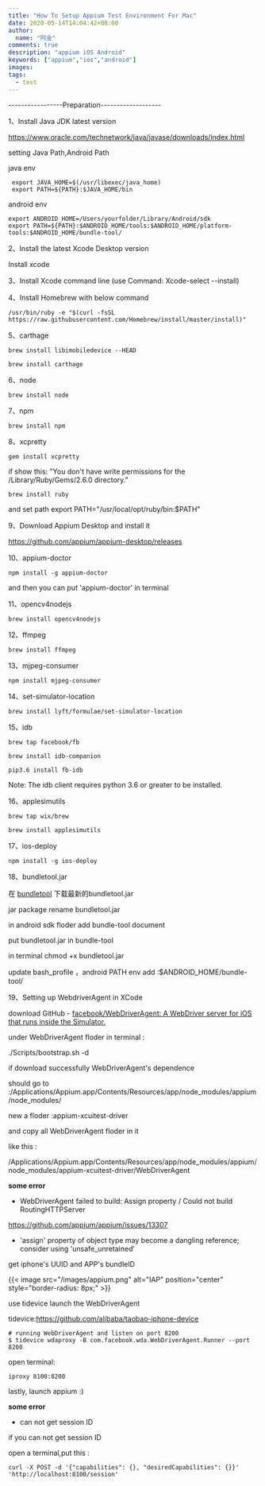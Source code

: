 ```yaml
---
title: "How To Setup Appium Test Environment For Mac"
date: 2020-05-14T14:04:42+08:00
author:
  name: "阿金"
comments: true
description: "appium iOS Android"
keywords: ["appium","ios","android"]
images:
tags:
  - test
---
```


-----------------Preparation-------------------

1、Install Java JDK latest version

https://www.oracle.com/technetwork/java/javase/downloads/index.html


setting Java Path,Android Path

java env
```
 export JAVA_HOME=$(/usr/libexec/java_home)
 export PATH=${PATH}:$JAVA_HOME/bin

```
android env
```
export ANDROID_HOME=/Users/yourfolder/Library/Android/sdk
export PATH=${PATH}:$ANDROID_HOME/tools:$ANDROID_HOME/platform-tools:$ANDROID_HOME/bundle-tool/
```

2、Install the latest Xcode Desktop version

Install xcode 



3、Install Xcode command line (use Command: Xcode-select --install)


4、Install Homebrew with below command 
```
/usr/bin/ruby -e "$(curl -fsSL https://raw.githubusercontent.com/Homebrew/install/master/install)"
```

5、carthage
```
brew install libimobiledevice --HEAD

brew install carthage
```

6、node
```
brew install node
```

7、npm
```
brew install npm
```

8、xcpretty

```
gem install xcpretty
```

if show this: "You don't have write permissions for the /Library/Ruby/Gems/2.6.0 directory."
```
brew install ruby
```
and set path export PATH="/usr/local/opt/ruby/bin:$PATH"


9、Download Appium Desktop and install it

https://github.com/appium/appium-desktop/releases



10、appium-doctor
```
npm install -g appium-doctor

```
and then you can put 'appium-doctor' in terminal 


11、opencv4nodejs
```
brew install opencv4nodejs
```
12、ffmpeg
```
brew install ffmpeg
```

13、mjpeg-consumer
```
npm install mjpeg-consumer
```
14、set-simulator-location
```
brew install lyft/formulae/set-simulator-location
```
15、idb
```
brew tap facebook/fb

brew install idb-companion

pip3.6 install fb-idb
```
Note: The idb client requires python 3.6 or greater to be installed.

16、applesimutils
```
brew tap wix/brew

brew install applesimutils
```
17、ios-deploy
```
npm install -g ios-deploy

```
18、bundletool.jar

在 [bundletool](https://github.com/google/bundletool/releases) 下载最新的bundletool.jar

jar package rename bundletool.jar

in android sdk floder add bundle-tool document

put bundletool.jar in bundle-tool

in terminal chmod +x bundletool.jar


update bash_profile ，android PATH env add   :$ANDROID_HOME/bundle-tool/


19、Setting up WebdriverAgent in XCode


download GitHub - [facebook/WebDriverAgent: A WebDriver server for iOS that runs inside the Simulator.](https://github.com/facebookarchive/WebDriverAgent)

under WebDriverAgent floder in terminal :

./Scripts/bootstrap.sh -d

if download successfully  WebDriverAgent's dependence

should go to :/Applications/Appium.app/Contents/Resources/app/node_modules/appium/node_modules/

new a floder :appium-xcuitest-driver

and copy all WebDriverAgent floder in it 

like this :

/Applications/Appium.app/Contents/Resources/app/node_modules/appium/node_modules/appium-xcuitest-driver/WebDriverAgent



**some error**

- WebDriverAgent failed to build: Assign property / Could not build RoutingHTTPServer

https://github.com/appium/appium/issues/13307


- 'assign' property of object type may become a dangling reference; consider using 'unsafe_unretained'



get iphone's UUID and APP's bundleID

{{< image src="/images/appium.png" alt="IAP" position="center" style="border-radius: 8px;" >}}

use tidevice launch the WebDriverAgent

tidevice:https://github.com/alibaba/taobao-iphone-device

```shell
# running WebDriverAgent and listen on port 8200 
$ tidevice wdaproxy -B com.facebook.wda.WebDriverAgent.Runner --port 8200
```
open terminal:

```shell
iproxy 8100:8200
```
lastly, launch appium :)

**some error**

- can not get session ID

if you can not get session ID

open a terminal,put this :

```shell
curl -X POST -d '{"capabilities": {}, "desiredCapabilities": {}}' 'http://localhost:8100/session'
```



